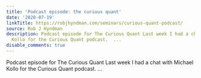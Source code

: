 ```yaml
---
title: 'Podcast episode: the curious quant'
date: '2020-07-19'
linkTitle: https://robjhyndman.com/seminars/curious-quant-podcast/
source: Rob J Hyndman
description: Podcast episode for The Curious Quant Last week I had a chat with Michael
  Kollo for the Curious Quant podcast.  ...
disable_comments: true
---
```

Podcast episode for The Curious Quant Last week I had a chat with Michael Kollo for the Curious Quant podcast.  ...